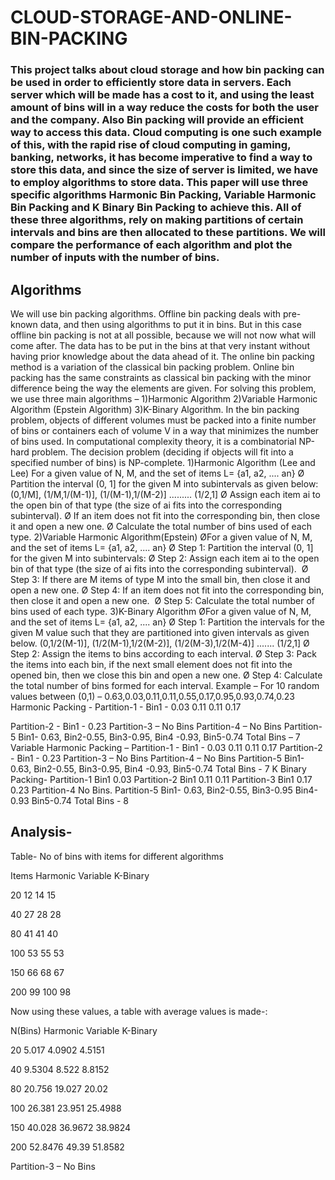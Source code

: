 # CLOUD-STORAGE-AND-ONLINE-BIN-PACKING
### This project talks about cloud storage and how bin packing can be used in order to efficiently store data in servers. Each server which will be made has a cost to it, and using the least amount of bins will in a way reduce the costs for both the user and the company. Also Bin packing will provide an efficient way to access this data. Cloud computing is one such example of this, with the rapid rise of cloud computing in gaming, banking, networks, it has become imperative to find a way to store this data, and since the size of server is limited, we have to employ algorithms to store data. This paper will use three specific algorithms Harmonic Bin Packing, Variable Harmonic Bin Packing and K Binary Bin Packing to achieve this. All of these three algorithms, rely on making partitions of certain intervals and bins are then allocated to these partitions. We will compare the performance of each algorithm and plot the number of inputs with the number of bins.
## Algorithms
We will use bin packing algorithms. Offline bin packing deals with pre-known data, and then using algorithms to put it in bins. But in this case offline bin packing is not at all possible, because we will not now what will come after. The data has to be put in the bins at that very instant without having prior knowledge about the data ahead of it. The online bin packing method is a variation of the classical bin packing problem.
Online bin packing has the same constraints as classical bin packing with the minor difference being the way the elements are given.
For solving this problem, we use three main algorithms – 1)Harmonic Algorithm
2)Variable Harmonic Algorithm (Epstein Algorithm) 3)K-Binary Algorithm.
In the bin packing problem, objects of different volumes must be packed into a finite number of bins or containers each of volume V in a way that minimizes the number of bins used. In computational complexity theory, it is
a combinatorial NP-hard problem. The decision problem (deciding if objects will fit into a specified number of bins) is NP-complete.
1)Harmonic Algorithm (Lee and Lee)
For a given value of N, M, and the set of items L= {a1, a2, .... an}
Ø Partition the interval (0, 1] for the given M into subintervals as given below:
(0,1/M], (1/M,1/(M-1)], (1/(M-1),1/(M-2)] ......... (1/2,1]
Ø Assign each item ai to the open bin of that type (the size of ai fits into the corresponding subinterval).
Ø If an item does not fit into the corresponding bin, then close it and open a new one.
Ø Calculate the total number of bins used of each type. 2)Variable Harmonic Algorithm(Epstein)
ØFor a given value of N, M, and the set of items L= {a1, a2, .... an}
Ø Step 1: Partition the interval (0, 1] for the given M into subintervals:
Ø Step 2: Assign each item ai to the open bin of that type (the size of ai fits
into the corresponding subinterval). 
Ø Step 3: If there are M items of type M into the small bin, then close it and
open a new one.
Ø Step 4: If an item does not fit into the corresponding bin, then close it and
open a new one. 
Ø Step 5: Calculate the total number of bins used of each type.
3)K-Binary Algorithm
ØFor a given value of N, M, and the set of items L= {a1, a2, .... an}
Ø Step 1: Partition the intervals for the given M value such that they are
partitioned into given intervals as given below.
(0,1/2(M-1)], (1/2(M-1),1/2(M-2)], (1/2(M-3),1/2(M-4)] ....... (1/2,1]
Ø Step 2: Assign the items to bins according to each interval.
Ø Step 3: Pack the items into each bin, if the next small element does not fit
into the opened bin, then we close this bin and open a new one.
Ø Step 4: Calculate the total number of bins formed for each interval.
Example –
For 10 random values between (0,1) – 0.63,0.03,0.11,0.11,0.55,0.17,0.95,0.93,0.74,0.23
Harmonic Packing -
Partition-1 - Bin1 - 0.03 0.11 0.11 0.17

Partition-2 - Bin1 - 0.23
Partition-3 – No Bins
Partition-4 – No Bins
Partition-5 Bin1- 0.63, Bin2-0.55, Bin3-0.95, Bin4 -0.93, Bin5-0.74 Total Bins – 7
Variable Harmonic Packing –
Partition-1 - Bin1 - 0.03 0.11 0.11 0.17 Partition-2 - Bin1 - 0.23
Partition-3 – No Bins
Partition-4 – No Bins
Partition-5 Bin1- 0.63, Bin2-0.55, Bin3-0.95, Bin4 -0.93, Bin5-0.74 Total Bins - 7
K Binary Packing-
Partition-1 Bin1 0.03
Partition-2 Bin1 0.11 0.11
Partition-3 Bin1 0.17 0.23
Partition-4 No Bins.
Partition-5 Bin1- 0.63, Bin2-0.55, Bin3-0.95 Bin4-0.93 Bin5-0.74 Total Bins - 8
## Analysis-

Table- No of bins with items for different algorithms

Items	Harmonic	    Variable	K-Binary
			
20	12			14	15
			
40	27			28	28
			
80	41			41	40
			
100	53			55	53
			
150	66			68	67
			
200	99			100	98
			
Now using these values, a table with average values is made-:
			
N(Bins)	Harmonic	Variable	K-Binary
			
20	5.017		4.0902	      4.5151
			
40	9.5304		8.522	      8.8152
			
80	20.756		19.027	      20.02
			
 
100	26.381		23.951	     25.4988
			
150	40.028		36.9672	     38.9824
			
200	52.8476		49.39	     51.8582
			

Partition-3 – No Bins
